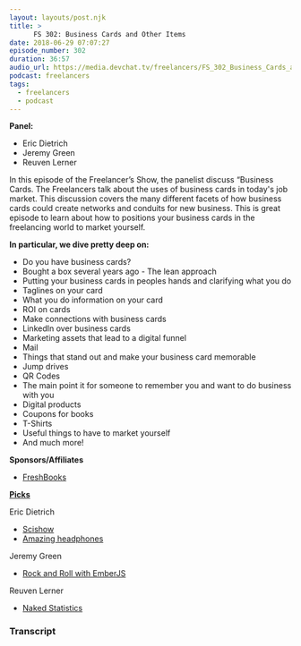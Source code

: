 ```yaml
---
layout: layouts/post.njk
title: >
      FS 302: Business Cards and Other Items
date: 2018-06-29 07:07:27
episode_number: 302
duration: 36:57
audio_url: https://media.devchat.tv/freelancers/FS_302_Business_Cards_and_Other_Items.mp3
podcast: freelancers
tags: 
  - freelancers
  - podcast
---
```


 **Panel:**

- Eric Dietrich
- Jeremy Green
- Reuven Lerner

In this episode of the Freelancer’s Show, the panelist discuss “Business Cards. The Freelancers talk about the uses of business cards in today's job market. This discussion covers the many different facets of how business cards could create networks and conduits for new business. This is great episode to learn about how to positions your business cards in the freelancing world to market yourself.

**In particular, we dive pretty deep on:**

- Do you have business cards? 
- Bought a box several years ago - The lean approach 
- Putting your business cards in peoples hands and clarifying what you do
- Taglines on your card
- What you do information on your card
- ROI on cards 
- Make connections with business cards 
- LinkedIn over business cards
- Marketing assets that lead to a digital funnel 
- Mail 
- Things that stand out and make your business card memorable
- Jump drives 
- QR Codes 
- The main point it for someone to remember you and want to do business with you
- Digital products 
- Coupons for books
- T-Shirts
- Useful things to have to market yourself
- And much more!&nbsp; &nbsp; &nbsp;

**Sponsors/Affiliates**

- [FreshBooks](https://www.freshbooks.com/invoice?ref=11731&utm_source=pbm&utm_medium=affiliate-program&utm_influencer=419364&utm_campaign=podcast-influencers)

[**Picks**](http://www.apple.com)

Eric Dietrich

- [Scishow](https://www.youtube.com/user/scishow)
- [Amazing headphones](https://www.amazon.com/Bluetooth-Headphones-Waterproof-Sweatproof-Cancelling/dp/B01G8JO5F2)

Jeremy Green

- [Rock and Roll with EmberJS](https://balinterdi.com/rock-and-roll-with-emberjs)

Reuven Lerner

- [Naked Statistics](https://www.amazon.com/Naked-Statistics-Stripping-Dread-Data/dp/039334777X)


### Transcript


